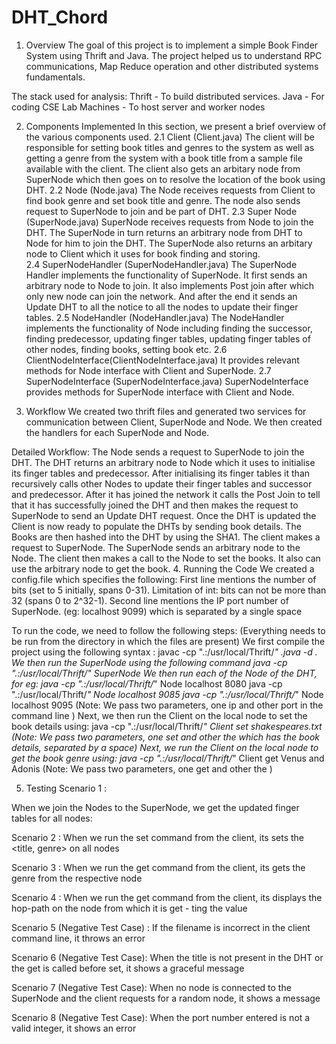 # DHT_Chord
1. Overview
The goal of this project is to implement  a simple Book Finder System using Thrift and Java. The project helped us to understand RPC communications, Map Reduce operation and other distributed systems fundamentals.

The stack used for analysis:
Thrift - To build distributed services.
Java - For coding
CSE Lab Machines - To host server and worker nodes 

2. Components Implemented
In this section, we present a brief overview of the various components used. 
2.1 Client (Client.java)
The client will be responsible for setting book titles and genres to the system as well as getting a genre from the system with a book title from a sample file available with the client. The client also gets an arbitary node from SuperNode which then goes on to resolve the location of the book using DHT.
2.2 Node (Node.java)
The Node receives requests from Client to find book genre and set book title and genre. The node also sends request to SuperNode to join and be part of DHT.
2.3 Super Node (SuperNode.java)
SuperNode receives requests from Node to join the DHT. The SuperNode in turn returns an arbitrary node from DHT to Node for him to join the DHT. The SuperNode also returns an arbitary node to Client which it uses for book finding and storing.  
2.4 SuperNodeHandler (SuperNodeHandler.java)
The SuperNode Handler implements the functionality of SuperNode. It first sends an arbitrary node to Node to join. It also implements Post join after which only new node can join the network. And after the end it sends an Update DHT to all the notice to all the nodes to update their finger tables.
2.5 NodeHandler (NodeHandler.java)
The NodeHandler implements the functionality of Node including finding the successor, finding predecessor, updating finger tables, updating finger tables of other nodes, finding books, setting book etc.
2.6 ClientNodeInterface(ClientNodeInterface.java)
It provides relevant methods for Node interface with Client and SuperNode.
2.7 SuperNodeInterface (SuperNodeInterface.java)
SuperNodeInterface provides methods for SuperNode interface with Client and Node. 





3. Workflow
We created two thrift files and generated two services for communication between Client, SuperNode and Node. We then created the handlers for each SuperNode and Node. 

Detailed Workflow:
The Node sends a request to SuperNode to join the DHT.
The DHT returns an arbitrary node to Node which it uses to initialise its finger tables and predecessor.
After initialising its finger tables it than recursively calls other Nodes to update their finger tables and successor and predecessor.
After it has joined the network it calls the Post Join to tell that it has successfully joined the DHT and then makes the request to SuperNode to send an Update DHT request.
Once the DHT is updated the Client is now ready to populate the DHTs by sending book details.
The Books are then hashed into the DHT by using the SHA1.
The client makes a request to SuperNode. The SuperNode sends an arbitrary node to the Node. The client then makes a call to the Node to set the books. It also can use the arbitrary node to get the book.
4. Running the Code
We created a config.file which specifies the following:
First line mentions the number of bits (set to 5 initially, spans 0-31). Limitation of int: bits can not be more than 32 (spans 0 to 2^32-1).
Second line mentions the IP port number of SuperNode. (eg: localhost 9099) which is separated by a single space


To run the code, we need to follow the following steps:
(Everything needs to be run from the directory in which the files are present)
We first compile the project using the following syntax :
javac -cp ".:/usr/local/Thrift/*" *.java -d .
We then run the SuperNode using the following command
java -cp ".:/usr/local/Thrift/*" SuperNode
We then run each of the Node of the DHT, for eg:
java -cp ".:/usr/local/Thrift/*" Node localhost 8080
java -cp ".:/usr/local/Thrift/*" Node localhost 9085
java -cp ".:/usr/local/Thrift/*" Node localhost 9095
(Note: We pass two parameters, one ip and other port in the command line )
Next, we then run the Client on the local node to set the book details using:
java -cp ".:/usr/local/Thrift/*" Client set shakespeares.txt
(Note: We pass two parameters, one set and other the <fileName> which has the book details, separated by a space)
Next, we run the Client on the local node to get the book genre using:
java -cp ".:/usr/local/Thrift/*" Client get Venus and Adonis
(Note: We pass two parameters, one get and other the <bookName>)







5. Testing
Scenario 1 : 

When we join the Nodes to the SuperNode, we get the updated finger tables for all nodes:




Scenario 2 : 
When we run the set command from the client, its sets the <title, genre> on all nodes



Scenario 3 : 
When we run the get command from the client, its gets the genre from the respective node


Scenario 4 : 
When we run the get command from the client, its displays the hop-path on the node from which it is get - ting the value



Scenario 5 (Negative Test Case) : 
If the filename is incorrect in the client command line, it throws an error


Scenario 6 (Negative Test Case): 
When the title is not present in the DHT or the get is called before set, it shows a graceful message




Scenario 7 (Negative Test Case): 
When no node is connected to the SuperNode and the client requests for a random node, it shows a message


Scenario 8 (Negative Test Case): 
When the port number entered is not a valid integer, it shows an error



